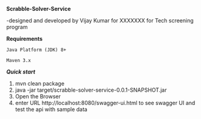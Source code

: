 **Scrabble-Solver-Service**

-designed and developed by Vijay Kumar for XXXXXXX for Tech screening program

**Requirements**

    Java Platform (JDK) 8+ 
    
    Maven 3.x
    
**_Quick start_**

1) mvn clean package
2) java -jar target/scrabble-solver-service-0.0.1-SNAPSHOT.jar
3) Open the Browser
4) enter URL http://localhost:8080/swagger-ui.html
    to see swagger UI and test the api with sample data 